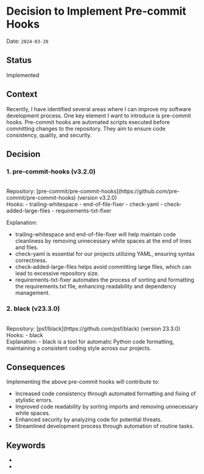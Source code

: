 # Decision to Implement Pre-commit Hooks

Date: `2024-03-20`

## Status

Implemented

## Context

Recently, I have identified several areas where I can improve my software development process.
One key element I want to introduce is pre-commit hooks.
Pre-commit hooks are automated scripts executed before committing changes to the repository.
They aim to ensure code consistency, quality, and security.

## Decision

<h3>1. pre-commit-hooks (v3.2.0)</h3> <br>
Repository: [pre-commit/pre-commit-hooks](https://github.com/pre-commit/pre-commit-hooks) (version v3.2.0) <br>
Hooks:
- trailing-whitespace
- end-of-file-fixer
- check-yaml
- check-added-large-files
- requirements-txt-fixer


Explanation:
- trailing-whitespace and end-of-file-fixer will help maintain code cleanliness by removing unnecessary white spaces at the end of lines and files.
- check-yaml is essential for our projects utilizing YAML, ensuring syntax correctness.
- check-added-large-files helps avoid committing large files, which can lead to excessive repository size.
- requirements-txt-fixer automates the process of sorting and formatting the requirements.txt file, enhancing readability and dependency management.



<h3>2. black (v23.3.0)</h3> <br>
Repository: [psf/black](https://github.com/psf/black) (version 23.3.0) <br>
Hooks:
- black <br>
Explanation:
- black is a tool for automatic Python code formatting, maintaining a consistent coding style across our projects.


## Consequences

Implementing the above pre-commit hooks will contribute to:
- Increased code consistency through automated formatting and fixing of stylistic errors.
- Improved code readability by sorting imports and removing unnecessary white spaces.
- Enhanced security by analyzing code for potential threats.
- Streamlined development process through automation of routine tasks.


## Keywords

- 
- 